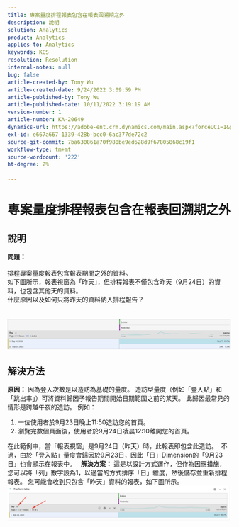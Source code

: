 ```yaml
---
title: 專案量度排程報表包含在報表回溯期之外
description: 說明
solution: Analytics
product: Analytics
applies-to: Analytics
keywords: KCS
resolution: Resolution
internal-notes: null
bug: false
article-created-by: Tony Wu
article-created-date: 9/24/2022 3:09:59 PM
article-published-by: Tony Wu
article-published-date: 10/11/2022 3:19:19 AM
version-number: 1
article-number: KA-20649
dynamics-url: https://adobe-ent.crm.dynamics.com/main.aspx?forceUCI=1&pagetype=entityrecord&etn=knowledgearticle&id=0d31ceec-1a3c-ed11-9db1-0022480869de
exl-id: e667a667-1339-428b-bcc0-6ac377de72c2
source-git-commit: 7ba630861a70f980be9ed628d9f67805868c19f1
workflow-type: tm+mt
source-wordcount: '222'
ht-degree: 2%

---
```


# 專案量度排程報表包含在報表回溯期之外

## 說明

<b>問題：
<br> </b>
<br>排程專案量度報表包含報表期間之外的資料。
<br>如下圖所示，報表視窗為「昨天」，但排程報表不僅包含昨天（9月24日）的資料，也包含其他天的資料。
<br>什麼原因以及如何只將昨天的資料納入排程報告？
<br> 
<br> 
<br>![](assets/___22f102a4-1b3c-ed11-9db1-0022480869de___.png)

## 解決方法


<b>原因：</b>
因為登入次數是以造訪為基礎的量度。
造訪型量度（例如「登入點」和「跳出率」）可將資料歸因予報告期間開始日期範圍之前的某天。 此歸因最常見的情形是跨越午夜的造訪。 例如：

1. 一位使用者於9月23日晚上11:50造訪您的首頁。
2. 瀏覽完數個頁面後，使用者於9月24日凌晨12:10離開您的首頁。


在此範例中，當「報表視窗」是9月24日（昨天）時，此報表即包含此造訪。 
不過，由於「登入點」量度會歸因於9月23日，因此「日」Dimension的「9月23日」也會顯示在報表中。
 
<b>解決方案：</b>
這是以設計方式運作，但作為因應措施，您可以將「列」數字設為1，以適當的方式排序「日」維度，然後儲存並重新排程報表。 您可能會收到只包含「昨天」資料的報表，如下圖所示。
 
![](assets/0905936a-1b3c-ed11-9db1-0022480869de.png)
